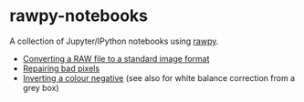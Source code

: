 # rawpy-notebooks

A collection of Jupyter/IPython notebooks using [rawpy](https://github.com/letmaik/rawpy).

- [Converting a RAW file to a standard image format](simple-convert/simple-convert.ipynb)
- [Repairing bad pixels](bad-pixel-repair/bad-pixel-repair.ipynb)
- [Inverting a colour negative](colour-negative/colour-negative.ipynb) (see also for white balance correction from a grey box)
